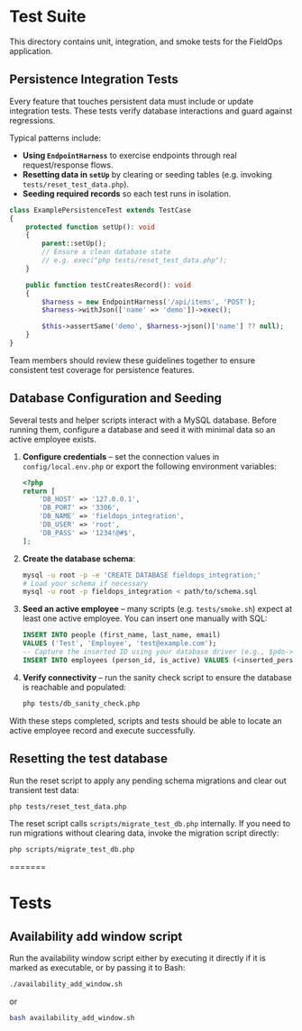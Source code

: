 
# Test Suite

This directory contains unit, integration, and smoke tests for the FieldOps application.


## Persistence Integration Tests

Every feature that touches persistent data must include or update integration tests. These tests verify database interactions and guard against regressions.

Typical patterns include:

- **Using `EndpointHarness`** to exercise endpoints through real request/response flows.
- **Resetting data in `setUp`** by clearing or seeding tables (e.g. invoking `tests/reset_test_data.php`).
- **Seeding required records** so each test runs in isolation.

```php
class ExamplePersistenceTest extends TestCase
{
    protected function setUp(): void
    {
        parent::setUp();
        // Ensure a clean database state
        // e.g. exec("php tests/reset_test_data.php");
    }

    public function testCreatesRecord(): void
    {
        $harness = new EndpointHarness('/api/items', 'POST');
        $harness->withJson(['name' => 'demo'])->exec();

        $this->assertSame('demo', $harness->json()['name'] ?? null);
    }
}
```

Team members should review these guidelines together to ensure consistent test coverage for persistence features.



## Database Configuration and Seeding

Several tests and helper scripts interact with a MySQL database. Before running them,
configure a database and seed it with minimal data so an active employee exists.

1. **Configure credentials** – set the connection values in `config/local.env.php`
   or export the following environment variables:

   ```php
   <?php
   return [
       'DB_HOST' => '127.0.0.1',
       'DB_PORT' => '3306',
       'DB_NAME' => 'fieldops_integration',
       'DB_USER' => 'root',
       'DB_PASS' => '1234!@#$',
   ];
   ```

2. **Create the database schema**:

   ```bash
   mysql -u root -p -e 'CREATE DATABASE fieldops_integration;'
   # Load your schema if necessary
   mysql -u root -p fieldops_integration < path/to/schema.sql
   ```

3. **Seed an active employee** – many scripts (e.g. `tests/smoke.sh`) expect at least
   one active employee. You can insert one manually with SQL:

   ```sql
   INSERT INTO people (first_name, last_name, email)
   VALUES ('Test', 'Employee', 'test@example.com');
   -- Capture the inserted ID using your database driver (e.g., $pdo->lastInsertId())
   INSERT INTO employees (person_id, is_active) VALUES (<inserted_person_id>, 1);
   ```

4. **Verify connectivity** – run the sanity check script to ensure the database is reachable
   and populated:

   ```bash
   php tests/db_sanity_check.php
   ```

With these steps completed, scripts and tests should be able to locate an active employee
record and execute successfully.

## Resetting the test database

Run the reset script to apply any pending schema migrations and clear out transient test
data:

```bash
php tests/reset_test_data.php
```

The reset script calls `scripts/migrate_test_db.php` internally. If you need to run
migrations without clearing data, invoke the migration script directly:

```bash
php scripts/migrate_test_db.php
```
=======
# Tests

## Availability add window script

Run the availability window script either by executing it directly if it is marked as executable, or by passing it to Bash:

```bash
./availability_add_window.sh
```

or

```bash
bash availability_add_window.sh
```


